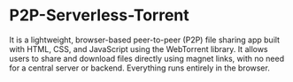 # P2P-Serverless-Torrent
It is a lightweight, browser-based peer-to-peer (P2P) file sharing app built with HTML, CSS, and JavaScript using the WebTorrent library.  It allows users to share and download files directly using magnet links, with no need for a central server or backend. Everything runs entirely in the browser.

